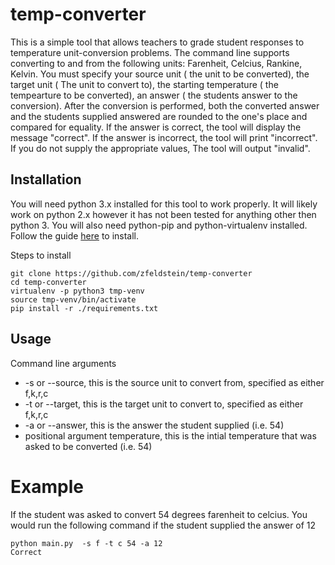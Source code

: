 # temp-converter
This is a simple tool that allows teachers to grade student responses to temperature unit-conversion problems. The command line supports converting to and from the following units: Farenheit, Celcius, Rankine, Kelvin. You must specify your source
unit ( the unit to be converted), the target unit ( The unit to convert to), the starting temperature ( the tempearture to be converted), an answer ( the students answer to the conversion). After the conversion is performed, both the converted answer
and the students supplied answered are rounded to the one's place and compared for equality. If the answer is correct, the tool will display the message "correct". If the answer is incorrect, the tool will print "incorrect". If you do not supply the appropriate values,
The tool will output "invalid". 

## Installation

You will need python 3.x installed for this tool to work properly. It will likely work on python 2.x however it has not been tested for anything other then python 3. You will also need python-pip and python-virtualenv installed. Follow the guide [here](https://packaging.python.org/guides/installing-using-pip-and-virtualenv/) to install.

Steps to install

```
git clone https://github.com/zfeldstein/temp-converter
cd temp-converter 
virtualenv -p python3 tmp-venv
source tmp-venv/bin/activate
pip install -r ./requirements.txt
```


## Usage

Command line arguments
- -s or --source, this is the source unit to convert from, specified as either f,k,r,c
- -t or --target, this is the target unit to convert to, specified as either f,k,r,c
- -a or --answer, this is the answer the student supplied (i.e. 54)
- positional argument temperature, this is the intial temperature that was asked to be converted (i.e. 54)

# Example
If the student was asked to convert 54 degrees farenheit to celcius. You would run the following command if the student supplied the answer of 12
```
python main.py  -s f -t c 54 -a 12
Correct
```
